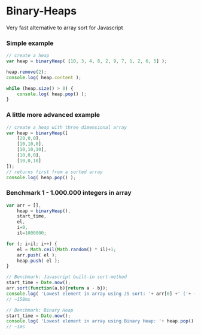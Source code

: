 Binary-Heaps
============

Very fast alternative to array sort for Javascript

### Simple example
```javascript
// create a heap
var heap = binaryHeap( [10, 3, 4, 8, 2, 9, 7, 1, 2, 6, 5] );

heap.remove(2);
console.log( heap.content );

while (heap.size() > 0) {
	console.log( heap.pop() );
}
```

### A little more advanced example
```javascript
// create a heap with three dimensional array
var heap = binaryHeap([
	[20,0,0],
	[10,10,0],
	[10,10,10],
	[10,0,0],
	[10,0,10]
]);
// returns first from a sorted array
console.log( heap.pop() );
```

### Benchmark 1 - 1.000.000 integers in array
```javascript
var arr = [],
	heap = binaryHeap(),
	start_time,
	el,
	i=0,
	il=1000000;

for (; i<il; i++) {
	el = Math.ceil(Math.random() * il)+1;
	arr.push( el );
	heap.push( el );
}

// Benchmark: Javascript built-in sort-method
start_time = Date.now();
arr.sort(function(a,b){return a - b});
console.log( 'Lowest element in array using JS sort: '+ arr[0] +' ('+ ( Date.now() - start_time ) +'ms)');
// ~158ms

// Benchmark: Binary Heap
start_time = Date.now();
console.log( 'Lowest element in array using Binary Heap: '+ heap.pop() +' ('+ ( Date.now() - start_time ) +'ms)');
// ~1ms
```



